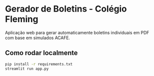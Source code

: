 # Gerador de Boletins - Colégio Fleming

Aplicação web para gerar automaticamente boletins individuais em PDF com base em simulados ACAFE.

## Como rodar localmente

```bash
pip install -r requirements.txt
streamlit run app.py
